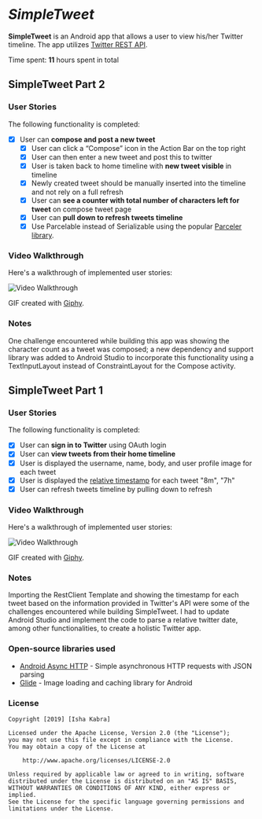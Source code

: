 # *SimpleTweet*

**SimpleTweet** is an Android app that allows a user to view his/her Twitter timeline. The app utilizes [Twitter REST API](https://dev.twitter.com/rest/public).

Time spent: **11** hours spent in total

## SimpleTweet Part 2

### User Stories

The following functionality is completed:

- [x] User can **compose and post a new tweet**
  - [x] User can click a “Compose” icon in the Action Bar on the top right
  - [x] User can then enter a new tweet and post this to twitter
  - [x] User is taken back to home timeline with **new tweet visible** in timeline
  - [x] Newly created tweet should be manually inserted into the timeline and not rely on a full refresh
  - [x] User can **see a counter with total number of characters left for tweet** on compose tweet page
  - [x] User can **pull down to refresh tweets timeline**
  - [x] Use Parcelable instead of Serializable using the popular [Parceler library](http://guides.codepath.com/android/Using-Parceler).

### Video Walkthrough

Here's a walkthrough of implemented user stories:

<img src='https://media.giphy.com/media/YMRxGjJHpHcEfU3Sgo/giphy.gif' title='Video Walkthrough' width='' alt='Video Walkthrough' />

GIF created with [Giphy](http://www.giphy.com).

### Notes
One challenge encountered while building this app was showing the character count as a tweet was composed; a new dependency and support library was added to Android Studio to incorporate this functionality using a TextInputLayout instead of ConstraintLayout for the Compose activity. 

## SimpleTweet Part 1

### User Stories

The following functionality is completed:

- [x] User can **sign in to Twitter** using OAuth login
- [x]	User can **view tweets from their home timeline**
  - [x] User is displayed the username, name, body, and user profile image for each tweet
  - [x] User is displayed the [relative timestamp](https://gist.github.com/nesquena/f786232f5ef72f6e10a7) for each tweet "8m", "7h"
- [x] User can refresh tweets timeline by pulling down to refresh

### Video Walkthrough

Here's a walkthrough of implemented user stories:

<img src='https://media.giphy.com/media/3E2PlvWBmZYIGacwHg/giphy.gif' title='Video Walkthrough' width='' alt='Video Walkthrough' />

GIF created with [Giphy](http://www.giphy.com).

### Notes

Importing the RestClient Template and showing the timestamp for each tweet based on the information provided in Twitter's API were some of the challenges encountered while building SimpleTweet. I had to update Android Studio and implement the code to parse a relative twitter date, among other functionalities, to create a holistic Twitter app.  

### Open-source libraries used

- [Android Async HTTP](https://github.com/loopj/android-async-http) - Simple asynchronous HTTP requests with JSON parsing
- [Glide](https://github.com/bumptech/glide) - Image loading and caching library for Android

### License

    Copyright [2019] [Isha Kabra]

    Licensed under the Apache License, Version 2.0 (the "License");
    you may not use this file except in compliance with the License.
    You may obtain a copy of the License at

        http://www.apache.org/licenses/LICENSE-2.0

    Unless required by applicable law or agreed to in writing, software
    distributed under the License is distributed on an "AS IS" BASIS,
    WITHOUT WARRANTIES OR CONDITIONS OF ANY KIND, either express or implied.
    See the License for the specific language governing permissions and
    limitations under the License.
